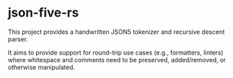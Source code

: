 # json-five-rs

This project provides a handwritten JSON5 tokenizer and recursive descent parser.

It aims to provide support for round-trip use cases (e.g., formatters, linters) where whitespace and 
comments need to be preserved, added/removed, or otherwise manipulated.

